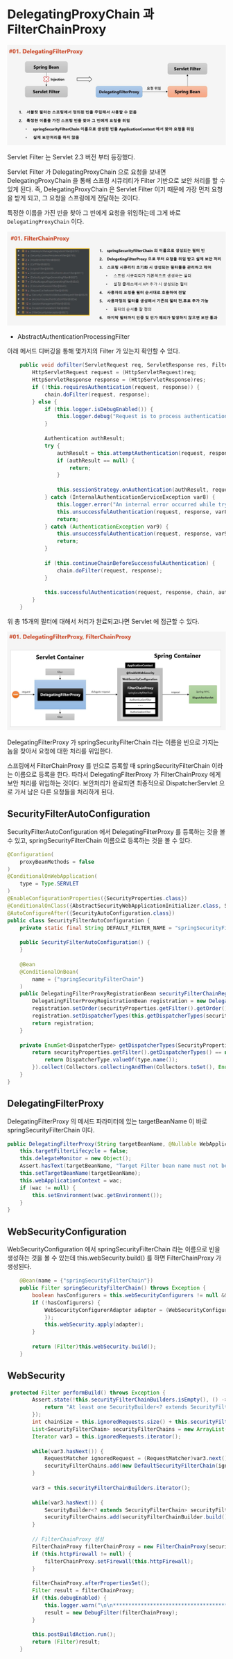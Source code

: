 # DelegatingProxyChain 과 FilterChainProxy

![API](../images/s35.JPG)

Servlet Filter 는 Servlet 2.3 버전 부터 등장했다.

Servlet Filter 가 DelegatingProxyChain 으로 요청을 보내면 DelegatingProxyChain 을 통해 스프링 시큐리티가 Filter 기반으로 보안 처리를 할 수 있게 된다. 즉, DelegatingProxyChain 은 Servlet Filter 이기 때문에 가장 먼저 요청을 받게 되고, 그 요청을 스프링에게 전달하는 것이다.

특정한 이름을 가진 빈을 찾아 그 빈에게 요청을 위임하는데 그게 바로 `DelegatingProxyChain` 이다.

![API](../images/s36.JPG)

- AbstractAuthenticationProcessingFilter 

아래 메서드 디버깅을 통해 몇가지의 Filter 가 있는지 확인할 수 있다.

```java
    public void doFilter(ServletRequest req, ServletResponse res, FilterChain chain) throws IOException, ServletException {
        HttpServletRequest request = (HttpServletRequest)req;
        HttpServletResponse response = (HttpServletResponse)res;
        if (!this.requiresAuthentication(request, response)) {
            chain.doFilter(request, response);
        } else {
            if (this.logger.isDebugEnabled()) {
                this.logger.debug("Request is to process authentication");
            }

            Authentication authResult;
            try {
                authResult = this.attemptAuthentication(request, response);
                if (authResult == null) {
                    return;
                }

                this.sessionStrategy.onAuthentication(authResult, request, response);
            } catch (InternalAuthenticationServiceException var8) {
                this.logger.error("An internal error occurred while trying to authenticate the user.", var8);
                this.unsuccessfulAuthentication(request, response, var8);
                return;
            } catch (AuthenticationException var9) {
                this.unsuccessfulAuthentication(request, response, var9);
                return;
            }

            if (this.continueChainBeforeSuccessfulAuthentication) {
                chain.doFilter(request, response);
            }

            this.successfulAuthentication(request, response, chain, authResult);
        }
    }
```  

위 총 15개의 필터에 대해서 처리가 완료되고나면 Servlet 에 접근할 수 있다.

![API](../images/s37.JPG)

DelegatingFilterProxy 가 springSecurityFilterChain 라는 이름을 빈으로 가지는 놈을 찾아서 요청에 대한 처리를 위임한다.

스프링에서 FilterChainProxy 를 빈으로 등록할 때 springSecurityFilterChain 이라는 이름으로 등록을 한다. 따라서 DelegatingFilterProxy 가 FilterChainProxy 에게 보안 처리를 위임하는 것이다. 보안처리가 완료되면 최종적으로 DispatcherServlet 으로 가서 남은 다른 요청들을 처리하게 된다.

## SecurityFilterAutoConfiguration

SecurityFilterAutoConfiguration 에서 DelegatingFilterProxy 를 등록하는 것을 볼 수 있고, springSecurityFilterChain 이름으로 등록하는 것을 볼 수 있다.

```java
@Configuration(
    proxyBeanMethods = false
)
@ConditionalOnWebApplication(
    type = Type.SERVLET
)
@EnableConfigurationProperties({SecurityProperties.class})
@ConditionalOnClass({AbstractSecurityWebApplicationInitializer.class, SessionCreationPolicy.class})
@AutoConfigureAfter({SecurityAutoConfiguration.class})
public class SecurityFilterAutoConfiguration {
    private static final String DEFAULT_FILTER_NAME = "springSecurityFilterChain";

    public SecurityFilterAutoConfiguration() {
    }

    @Bean
    @ConditionalOnBean(
        name = {"springSecurityFilterChain"}
    )
    public DelegatingFilterProxyRegistrationBean securityFilterChainRegistration(SecurityProperties securityProperties) {
        DelegatingFilterProxyRegistrationBean registration = new DelegatingFilterProxyRegistrationBean("springSecurityFilterChain", new ServletRegistrationBean[0]);
        registration.setOrder(securityProperties.getFilter().getOrder());
        registration.setDispatcherTypes(this.getDispatcherTypes(securityProperties));
        return registration;
    }

    private EnumSet<DispatcherType> getDispatcherTypes(SecurityProperties securityProperties) {
        return securityProperties.getFilter().getDispatcherTypes() == null ? null : (EnumSet)securityProperties.getFilter().getDispatcherTypes().stream().map((type) -> {
            return DispatcherType.valueOf(type.name());
        }).collect(Collectors.collectingAndThen(Collectors.toSet(), EnumSet::copyOf));
    }
}
```

## DelegatingFilterProxy

DelegatingFilterProxy 의 메서드 파라미터에 있는 targetBeanName 이 바로 springSecurityFilterChain 이다.

```java
public DelegatingFilterProxy(String targetBeanName, @Nullable WebApplicationContext wac) {
    this.targetFilterLifecycle = false;
    this.delegateMonitor = new Object();
    Assert.hasText(targetBeanName, "Target Filter bean name must not be null or empty");
    this.setTargetBeanName(targetBeanName);
    this.webApplicationContext = wac;
    if (wac != null) {
        this.setEnvironment(wac.getEnvironment());
    }
}
```    

## WebSecurityConfiguration

WebSecurityConfiguration 에서 springSecurityFilterChain 라는 이름으로 빈을 생성하는 것을 볼 수 있는데 this.webSecurity.build() 를 하면 FilterChainProxy 가 생성된다.

```java
    @Bean(name = {"springSecurityFilterChain"})
    public Filter springSecurityFilterChain() throws Exception {
        boolean hasConfigurers = this.webSecurityConfigurers != null && !this.webSecurityConfigurers.isEmpty();
        if (!hasConfigurers) {
            WebSecurityConfigurerAdapter adapter = (WebSecurityConfigurerAdapter)this.objectObjectPostProcessor.postProcess(new WebSecurityConfigurerAdapter() {
            });
            this.webSecurity.apply(adapter);
        }

        return (Filter)this.webSecurity.build();
    }
```

## WebSecurity

```java
 protected Filter performBuild() throws Exception {
        Assert.state(!this.securityFilterChainBuilders.isEmpty(), () -> {
            return "At least one SecurityBuilder<? extends SecurityFilterChain> needs to be specified. Typically this done by adding a @Configuration that extends WebSecurityConfigurerAdapter. More advanced users can invoke " + WebSecurity.class.getSimpleName() + ".addSecurityFilterChainBuilder directly";
        });
        int chainSize = this.ignoredRequests.size() + this.securityFilterChainBuilders.size();
        List<SecurityFilterChain> securityFilterChains = new ArrayList(chainSize);
        Iterator var3 = this.ignoredRequests.iterator();

        while(var3.hasNext()) {
            RequestMatcher ignoredRequest = (RequestMatcher)var3.next();
            securityFilterChains.add(new DefaultSecurityFilterChain(ignoredRequest, new Filter[0]));
        }

        var3 = this.securityFilterChainBuilders.iterator();

        while(var3.hasNext()) {
            SecurityBuilder<? extends SecurityFilterChain> securityFilterChainBuilder = (SecurityBuilder)var3.next();
            securityFilterChains.add(securityFilterChainBuilder.build());
        }

        // FilterChainProxy 생성
        FilterChainProxy filterChainProxy = new FilterChainProxy(securityFilterChains);
        if (this.httpFirewall != null) {
            filterChainProxy.setFirewall(this.httpFirewall);
        }

        filterChainProxy.afterPropertiesSet();
        Filter result = filterChainProxy;
        if (this.debugEnabled) {
            this.logger.warn("\n\n********************************************************************\n**********        Security debugging is enabled.       *************\n**********    This may include sensitive information.  *************\n**********      Do not use in a production system!     *************\n********************************************************************\n\n");
            result = new DebugFilter(filterChainProxy);
        }

        this.postBuildAction.run();
        return (Filter)result;
    }
```    
